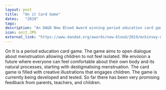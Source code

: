 ```yaml
---
layout: post
title:  "On it Card Game"
dates:   "2019"
tags: 
description: "An DA&D New Blood Award winning period education card game. It aims to open dialogue about menstruation allowing children to not feel isolated."
icon: onit.JPG
external_link: "https://www.dandad.org/awards/new-blood/2019/mckinsey-design-the-case-for-her/3444/on-it/"
---
```


On It is a period education card game. The game aims to open dialogue about menstruation allowing children to not feel isolated. We envision a future where everyone can feel comfortable about their own body and its natural processes, starting with destigmatising menstruation. The card game is filled with creative illustrations that engages children. The game is currently being developed and tested. So far there has been very promising feedback from parents, teachers, and children.

